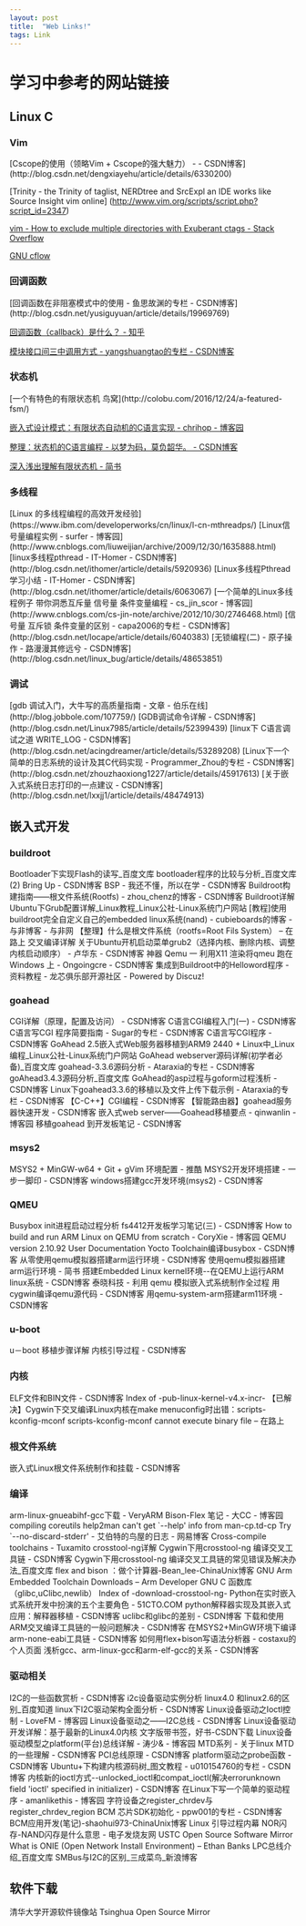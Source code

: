 ```yaml
---
layout: post
title:  "Web Links!"
tags: Link
---
```


# 学习中参考的网站链接

## Linux C
<h3>Vim</h3>
[Cscope的使用（领略Vim + Cscope的强大魅力） - - CSDN博客](http://blog.csdn.net/dengxiayehu/article/details/6330200)

[Trinity - the Trinity of taglist, NERDtree and SrcExpl an IDE works like Source Insight vim online]
(http://www.vim.org/scripts/script.php?script_id=2347)

[vim - How to exclude multiple directories with Exuberant ctags - Stack Overflow](https://stackoverflow.com/questions/25819649/how-to-exclude-multiple-directories-with-exuberant-ctags)

[GNU cflow](https://www.gnu.org/software/cflow/#TOCdocumentation)

<h3>回调函数</h3>
[回调函数在非阻塞模式中的使用 - 鱼思故渊的专栏 - CSDN博客](http://blog.csdn.net/yusiguyuan/article/details/19969769)

[回调函数（callback）是什么？ - 知乎 ](https://www.zhihu.com/question/19801131)

[模块接口间三中调用方式 - yangshuangtao的专栏 - CSDN博客](http://blog.csdn.net/yangshuangtao/article/details/52044940)
 
<h3>状态机</h3>
[一个有特色的有限状态机 鸟窝](http://colobu.com/2016/12/24/a-featured-fsm/)

[嵌入式设计模式：有限状态自动机的C语言实现 - chrihop - 博客园](http://www.cnblogs.com/autosar/archive/2012/06/22/2558604.html)

[整理：状态机的C语言编程 - 以梦为码，莫负韶华。 - CSDN博客](http://blog.csdn.net/bat67/article/details/52062276)

[深入浅出理解有限状态机 - 简书 ](http://www.jianshu.com/p/5eb45c64f3e3)

<h3>多线程</h3>
[Linux 的多线程编程的高效开发经验](https://www.ibm.com/developerworks/cn/linux/l-cn-mthreadps/)
[Linux信号量编程实例 - surfer - 博客园](http://www.cnblogs.com/liuweijian/archive/2009/12/30/1635888.html)
[linux多线程pthread - IT-Homer - CSDN博客](http://blog.csdn.net/ithomer/article/details/5920936)
[Linux多线程Pthread学习小结 - IT-Homer - CSDN博客](http://blog.csdn.net/ithomer/article/details/6063067)
[一个简单的Linux多线程例子 带你洞悉互斥量 信号量 条件变量编程 - cs_jin_scor - 博客园](http://www.cnblogs.com/cs-jin-note/archive/2012/10/30/2746468.html)
[信号量 互斥锁 条件变量的区别 - capa2006的专栏 - CSDN博客](http://blog.csdn.net/locape/article/details/6040383)
[无锁编程(二) - 原子操作 - 路漫漫其修远兮 - CSDN博客](http://blog.csdn.net/linux_bug/article/details/48653851)

<h3>调试</h3>
[gdb 调试入门，大牛写的高质量指南 - 文章 - 伯乐在线](http://blog.jobbole.com/107759/)
[GDB调试命令详解 - CSDN博客](http://blog.csdn.net/Linux7985/article/details/52399439)
[linux下 C语言调试之道 WRITE_LOG - CSDN博客](http://blog.csdn.net/acingdreamer/article/details/53289208)
[Linux下一个简单的日志系统的设计及其C代码实现 - Programmer_Zhou的专栏 - CSDN博客](http://blog.csdn.net/zhouzhaoxiong1227/article/details/45917613)
[关于嵌入式系统日志打印的一点建议 - CSDN博客](http://blog.csdn.net/lxxjj1/article/details/48474913)


## 嵌入式开发
<h3>buildroot</h3>
Bootloader下实现Flash的读写_百度文库
bootloader程序的比较与分析_百度文库 (2)
Bring Up - CSDN博客
BSP - 我还不懂，所以在学 - CSDN博客
Buildroot构建指南——根文件系统(Rootfs) - zhou_chenz的博客 - CSDN博客
Buildroot详解
Ubuntu下Grub配置详解_Linux教程_Linux公社-Linux系统门户网站
[教程]使用buildroot完全自定义自己的embedded linux系统(nand) - cubieboards的博客 - 与非博客 - 与非网
【整理】什么是根文件系统（rootfs=Root Fils System） – 在路上
交叉编译详解
关于Ubuntu开机启动菜单grub2（选择内核、删除内核、调整内核启动顺序） - 卢华东 - CSDN博客
神器 Qemu 一 利用X11 渲染将qmeu 跑在Windows 上 - Ongoingcre - CSDN博客
集成到Buildroot中的Helloword程序 - 资料教程 - 龙芯俱乐部开源社区 - Powered by Discuz!

<h3>goahead</h3>
CGI详解（原理，配置及访问） - CSDN博客
C语言CGI编程入门(一) - CSDN博客
C语言写CGI 程序简要指南 - Sugar的专栏 - CSDN博客
C语言写CGI程序 - CSDN博客
GoAhead 2.5嵌入式Web服务器移植到ARM9 2440 + Linux中_Linux编程_Linux公社-Linux系统门户网站
GoAhead webserver源码详解(初学者必备)_百度文库
goahead-3.3.6源码分析 - Ataraxia的专栏 - CSDN博客
goAhead3.4.3源码分析_百度文库
GoAhead的asp过程与goform过程浅析 - CSDN博客
Linux下goahead3.3.6的移植以及文件上传下载示例 - Ataraxia的专栏 - CSDN博客
【C-C++】CGI编程 - CSDN博客
【智能路由器】goahead服务器快速开发 - CSDN博客
嵌入式web server——Goahead移植要点 - qinwanlin - 博客园
移植goahead 到开发板笔记 - CSDN博客

<h3>msys2</h3>
MSYS2 + MinGW-w64 + Git + gVim 环境配置 - 推酷
MSYS2开发环境搭建 - 一步一脚印 - CSDN博客
windows搭建gcc开发环境(msys2) - CSDN博客

<h3>QMEU</h3>
Busybox init进程启动过程分析
fs4412开发板学习笔记(三) - CSDN博客
How to build and run ARM Linux on QEMU from scratch - CoryXie - 博客园
QEMU version 2.10.92 User Documentation
Yocto Toolchain编译busybox - CSDN博客
从零使用qemu模拟器搭建arm运行环境 - CSDN博客
使用qemu模拟器搭建arm运行环境 - 简书
搭建Embedded Linux kernel环境--在QEMU上运行ARM linux系统 - CSDN博客
泰晓科技 - 利用 qemu 模拟嵌入式系统制作全过程
用cygwin编译qemu源代码 - CSDN博客
用qemu-system-arm搭建arm11环境 - CSDN博客

<h3>u-boot</h3>
u－boot 移植步骤详解
内核引导过程 - CSDN博客

<h3>内核</h3>
ELF文件和BIN文件 - CSDN博客
Index of -pub-linux-kernel-v4.x-incr-
【已解决】Cygwin下交叉编译Linux内核在make menuconfig时出错：scripts-kconfig-mconf scripts-kconfig-mconf cannot execute binary file – 在路上

<h3>根文件系统</h3>
嵌入式Linux根文件系统制作和挂载 - CSDN博客

<h3>编译</h3>
arm-linux-gnueabihf-gcc下载 - VeryARM
Bison-Flex 笔记 - 大CC - 博客园
compiling coreutils help2man can't get `--help' info from man-cp.td-cp Try `--no-discard-stderr' - 艾伯特的鸟屋的日志 - 网易博客
Cross-compile toolchains - Tuxamito
crosstool-ng详解
Cygwin下用crosstool-ng 编译交叉工具链 - CSDN博客
Cygwin下用crosstool-ng 编译交叉工具链的常见错误及解决办法_百度文库
flex and bison ：做个计算器-Bean_lee-ChinaUnix博客
GNU Arm Embedded Toolchain Downloads – Arm Developer
GNU C 函数库 （glibc,uClibc,newlib）
Index of -download-crosstool-ng-
Python在实时嵌入式系统开发中扮演的五个主要角色 - 51CTO.COM
python解释器实现及其嵌入式应用：解释器移植 - CSDN博客
uclibc和glibc的差别 - CSDN博客
下载和使用ARM交叉编译工具链的一般问题解决 - CSDN博客
在MSYS2+MinGW环境下编译arm-none-eabi工具链 - CSDN博客
如何用flex+bison写语法分析器 - costaxu的个人页面
浅析gcc、arm-linux-gcc和arm-elf-gcc的关系 - CSDN博客

<h3>驱动相关</h3>
I2C的一些函数赏析 - CSDN博客
i2c设备驱动实例分析
linux4.0 和linux2.6的区别_百度知道
linux下I2C驱动架构全面分析 - CSDN博客
Linux设备驱动之Ioctl控制 - LoveFM - 博客园
Linux设备驱动之——I2C总线 - CSDN博客
Linux设备驱动开发详解：基于最新的Linux4.0内核 文字版带书签，好书-CSDN下载
Linux设备驱动模型之platform(平台)总线详解 - 涛少& - 博客园
MTD系列 - 关于linux MTD的一些理解 - CSDN博客
PCI总线原理 - CSDN博客
platform驱动之probe函数 - CSDN博客
Ubuntu+下构建内核源码树_图文教程 - u010154760的专栏 - CSDN博客
内核新的ioctl方式--unlocked_ioctl和compat_ioctl(解决errorunknown field 'ioctl' specified in initializer) - CSDN博客
在Linux下写一个简单的驱动程序 - amanlikethis - 博客园
字符设备之register_chrdev与register_chrdev_region
BCM 芯片SDK初始化 - ppw001的专栏 - CSDN博客
BCM应用开发(笔记)-shaohui973-ChinaUnix博客
Linux 引导过程内幕
NOR闪存-NAND闪存是什么意思 - 电子发烧友网
USTC Open Source Software Mirror
What is ONIE (Open Network Install Environment) – Ethan Banks
LPC总线介绍_百度文库
SMBus与I2C的区别_三成菜鸟_新浪博客

## 软件下载
清华大学开源软件镜像站 Tsinghua Open Source Mirror
